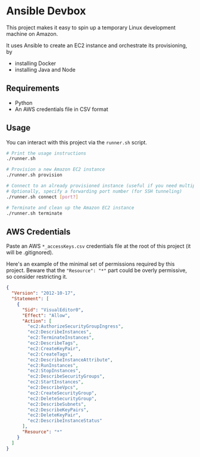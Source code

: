 # Ansible Devbox

This project makes it easy to spin up a temporary Linux development machine on Amazon.

It uses Ansible to create an EC2 instance and orchestrate its provisioning, by

- installing Docker
- installing Java and Node

## Requirements

- Python
- An AWS credentials file in CSV format

## Usage

You can interact with this project via the `runner.sh` script.

```bash
# Print the usage instructions
./runner.sh

# Provision a new Amazon EC2 instance
./runner.sh provision

# Connect to an already provisioned instance (useful if you need multiple terminals)
# Optionally, specify a forwarding port number (for SSH tunneling)
./runner.sh connect [port?]

# Terminate and clean up the Amazon EC2 instance
./runner.sh terminate
```

## AWS Credentials

Paste an AWS `*_accessKeys.csv` credentials file at the root of this project (it will be .gitignored).

Here's an example of the minimal set of permissions required by this project.
Beware that the `"Resource": "*"` part could be overly permissive, so consider restricting it.

```json
{
  "Version": "2012-10-17",
  "Statement": [
    {
      "Sid": "VisualEditor0",
      "Effect": "Allow",
      "Action": [
        "ec2:AuthorizeSecurityGroupIngress",
        "ec2:DescribeInstances",
        "ec2:TerminateInstances",
        "ec2:DescribeTags",
        "ec2:CreateKeyPair",
        "ec2:CreateTags",
        "ec2:DescribeInstanceAttribute",
        "ec2:RunInstances",
        "ec2:StopInstances",
        "ec2:DescribeSecurityGroups",
        "ec2:StartInstances",
        "ec2:DescribeVpcs",
        "ec2:CreateSecurityGroup",
        "ec2:DeleteSecurityGroup",
        "ec2:DescribeSubnets",
        "ec2:DescribeKeyPairs",
        "ec2:DeleteKeyPair",
        "ec2:DescribeInstanceStatus"
      ],
      "Resource": "*"
    }
  ]
}
```
